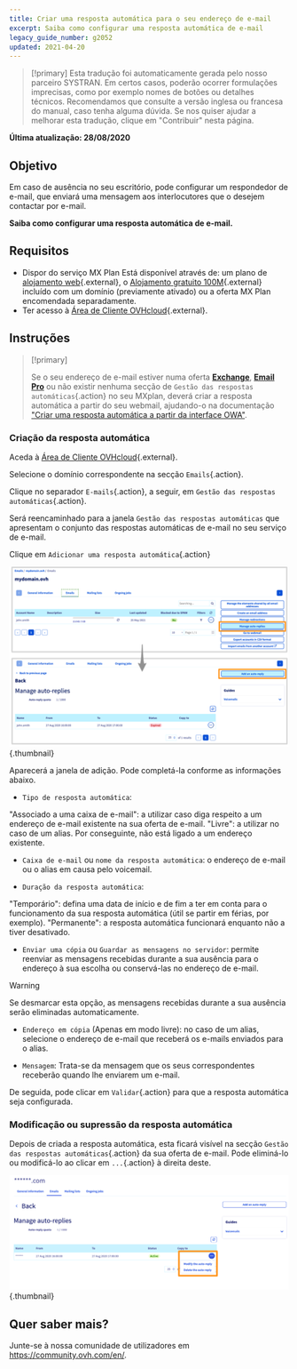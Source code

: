 ```yaml
---
title: Criar uma resposta automática para o seu endereço de e-mail
excerpt: Saiba como configurar uma resposta automática de e-mail
legacy_guide_number: g2052
updated: 2021-04-20
---
```


> [!primary]
> Esta tradução foi automaticamente gerada pelo nosso parceiro SYSTRAN. Em certos casos, poderão ocorrer formulações imprecisas, como por exemplo nomes de botões ou detalhes técnicos. Recomendamos que consulte a versão inglesa ou francesa do manual, caso tenha alguma dúvida. Se nos quiser ajudar a melhorar esta tradução, clique em "Contribuir" nesta página.
>

**Última atualização: 28/08/2020**

## Objetivo

Em caso de ausência no seu escritório, pode configurar um respondedor de e-mail, que enviará uma mensagem aos interlocutores que o desejem contactar por e-mail.

**Saiba como configurar uma resposta automática de e-mail.**

## Requisitos

- Dispor do serviço MX Plan Está disponível através de: um plano de [alojamento web](https://www.ovhcloud.com/pt/web-hosting/){.external}, o [Alojamento gratuito 100M](https://www.ovhcloud.com/pt/domains/free-web-hosting/){.external} incluído com um domínio (previamente ativado) ou a oferta MX Plan encomendada separadamente.
- Ter acesso à [Área de Cliente OVHcloud](https://www.ovh.com/auth/?action=gotomanager&from=https://www.ovh.pt/&ovhSubsidiary=pt){.external}.

## Instruções

> [!primary]
>
> Se o seu endereço de e-mail estiver numa oferta [**Exchange**](https://www.ovhcloud.com/pt/emails/hosted-exchange/), [**Email Pro**](https://www.ovhcloud.com/pt/emails/email-pro/) ou não existir nenhuma secção de `Gestão das respostas automáticas`{.action} no seu MXplan, deverá criar a resposta automática a partir do seu webmail, ajudando-o na documentação ["Criar uma resposta automática a partir da interface OWA"](/pages/web_cloud/email_and_collaborative_solutions/using_the_outlook_web_app_webmail/owa_automatic_replies).

### Criação da resposta automática

Aceda à [Área de Cliente OVHcloud](https://www.ovh.com/auth/?action=gotomanager&from=https://www.ovh.pt/&ovhSubsidiary=pt){.external}. 

Selecione o domínio correspondente na secção `Emails`{.action}.

Clique no separador `E-mails`{.action}, a seguir, em `Gestão das respostas automáticas`{.action}.

Será reencaminhado para a janela `Gestão das respostas automáticas` que apresentam o conjunto das respostas automáticas de e-mail no seu serviço de e-mail.

Clique em `Adicionar uma resposta automática`{.action}

![alojamento](images/email_responder01.png){.thumbnail}

Aparecerá a janela de adição. Pode completá-la conforme as informações abaixo.

- `Tipo de resposta automática`:

"Associado a uma caixa de e-mail": a utilizar caso diga respeito a um endereço de e-mail existente na sua oferta de e-mail.
"Livre": a utilizar no caso de um alias. Por conseguinte, não está ligado a um endereço existente.

- `Caixa de e-mail` ou `nome da resposta automática`: o endereço de e-mail ou o alias em causa pelo voicemail.

- `Duração da resposta automática`:

"Temporário": defina uma data de início e de fim a ter em conta para o funcionamento da sua resposta automática (útil se partir em férias, por exemplo).
"Permanente": a resposta automática funcionará enquanto não a tiver desativado.

- `Enviar uma cópia` ou `Guardar as mensagens no servidor`: permite reenviar as mensagens recebidas durante a sua ausência para o endereço à sua escolha ou conservá-las no endereço de e-mail.

> [!warning]
> Se desmarcar esta opção, as mensagens recebidas durante a sua ausência serão eliminadas automaticamente.

- `Endereço em cópia` (Apenas em modo livre): no caso de um alias, selecione o endereço de e-mail que receberá os e-mails enviados para o alias.

- `Mensagem`: Trata-se da mensagem que os seus correspondentes receberão quando lhe enviarem um e-mail.

De seguida, pode clicar em `Validar`{.action} para que a resposta automática seja configurada.

### Modificação ou supressão da resposta automática

Depois de criada a resposta automática, esta ficará visível na secção `Gestão das respostas automáticas`{.action} da sua oferta de e-mail. Pode eliminá-lo ou modificá-lo ao clicar em `...`{.action} à direita deste.

![alojamento](images/email_responder02.png){.thumbnail}

## Quer saber mais?

Junte-se à nossa comunidade de utilizadores em <https://community.ovh.com/en/>.